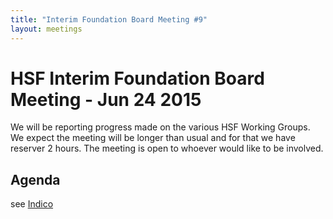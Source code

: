 ```yaml
---
title: "Interim Foundation Board Meeting #9"
layout: meetings
---
```


# HSF Interim Foundation Board Meeting - Jun 24 2015

We will be reporting progress made on the various HSF Working Groups. We expect the meeting will be longer than usual and for that we have reserver 2 hours. The meeting is open to whoever would like to be involved.

## Agenda

see [Indico](https://indico.cern.ch/event/400188/)
